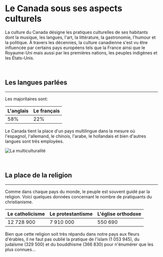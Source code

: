 # Le Canada sous ses aspects culturels

 La culture du Canada désigne les pratiques culturelles de ses habitants dont la musique, les langues, l'art, la littérature, la gastronomie, l'humour et la politique. 
 À travers les décennies, la culture canadienne s'est vu être influencée par certains pays européens tels que la France ainsi que le Royaume-Uni mais aussi par les premières nations, les peuples indigènes et les États-Unis. 
 
 &nbsp;
 
 ## Les langues parlées 
------------------------

Les majoritaires sont:  
 
 L'anglais | Le français
 --------- | ----------
 58%       |    22%
 
 Le Canada tient la place d'un pays multilingue dans la mesure où l'espagnol, l'allemand, le chinois, l'arabe, le hollandais et bien d'autres langues sont très employées. 
 
 ![La multiculturalité](https://www.pinterest.fr/pin/467670742526396408/)
 
 &nbsp;
 
 ## La place de la religion 
 ---------------------
 Comme dans chaque pays du monde, le peuple est souvent guidé par la religion. Voici quelques données concernant le nombre de pratiquants du christianisme. 
 
 Le catholicisme | Le protestantisme | L'église orthodoxe 
 --------------  |   -------------   | ------------
 12 728 900      | 7 910 000         | 550 690
 

Bien que cette religion soit très répandu dans notre pays aux fleurs d'érables, il ne faut pas oublié la pratique de l'islam (1 053 945), du judaïsme (329 500) et du bouddhisme (366 830) pour n'énumérer que les plus connues...



